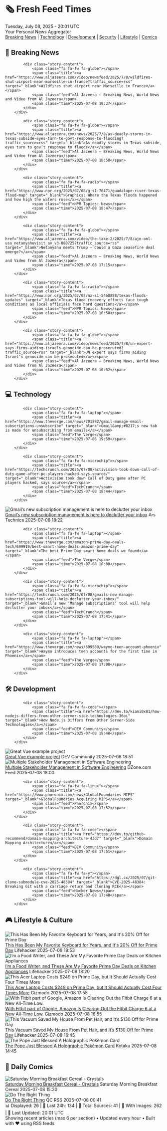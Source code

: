 <!-- Processing 54 RSS feeds at 2025-07-08 20:01:33 UTC -->
<!-- Processing: XKCD -->
<!-- Processing: Poorly Drawn Lines -->
<!-- Processing: Garfield -->
<!-- Processing: Girl Genius -->
<!-- Processing: Dinosaur Comics -->
<!-- Processing: Al Jazeera Breaking News -->
<!-- Processing: NPR News -->
<!-- Processing: Reuters Top News -->
<!-- Processing: Reuters World News -->
<!-- Processing: NBC News Breaking -->
<!-- Processing: Sky News World -->
<!-- Processing: The Verge -->
<!-- Processing: O'Reilly Radar -->
<!-- Processing: Slashdot -->
<!-- Processing: Hacker News -->
<!-- Processing: Dev.to -->
<!-- Processing: Phoronix Linux News -->
<!-- Processing: It's FOSS -->
<!-- Error processing https://itsfoss.com/rss/: The read operation timed out -->
<!-- Processing: Linux.com -->
<!-- Processing: Red Hat Blog -->
<!-- Processing: GitLab Blog -->
<!-- Processing: Coding Horror -->
<!-- Processing: Lifehacker -->
<!-- Generated 6 new posts out of 23 feeds processed -->
<div class="newspaper-header">
    <h1 class="newspaper-title">🗞️ Fresh Feed Times</h1>
    <div class="newspaper-date">Tuesday, July 08, 2025 - 20:01 UTC</div>
    <div class="newspaper-subtitle">Your Personal News Aggregator</div>
</div>

<div class="newspaper-nav">
    <a href="#breaking">Breaking News</a> |
    <a href="#tech">Technology</a> |
    <a href="#dev">Development</a> |
    <a href="#security">Security</a> |
    <a href="#lifestyle">Lifestyle</a> |
    <a href="#webcomics">Comics</a>
</div>

<div class="news-section breaking-news" id="breaking">
<h2 class="section-header">🚨 Breaking News</h2>
<div class="stories-container">
<div class="story">
            
            <div class="story-content">
                <span class="fa fa-fw fa-globe"></span>
                <span class="title"><a href="https://www.aljazeera.com/video/newsfeed/2025/7/8/wildfires-shut-airport-near-marseille-in-france?traffic_source=rss" target="_blank">Wildfires shut airport near Marseille in France</a></span>
                <span class="feed">Al Jazeera – Breaking News, World News and Video from Al Jazeera</span>
                <span class="time">2025-07-08 19:37</span>
            </div>
        </div>
<div class="story">
            
            <div class="story-content">
                <span class="fa fa-fw fa-globe"></span>
                <span class="title"><a href="https://www.aljazeera.com/news/2025/7/8/as-deadly-storms-in-texas-subside-eyes-turn-to-govt-response-to-flooding?traffic_source=rss" target="_blank">As deadly storms in Texas subside, eyes turn to gov’t response to floods</a></span>
                <span class="feed">Al Jazeera – Breaking News, World News and Video from Al Jazeera</span>
                <span class="time">2025-07-08 18:50</span>
            </div>
        </div>
<div class="story">
            
            <div class="story-content">
                <span class="fa fa-fw fa-radio"></span>
                <span class="title"><a href="https://www.npr.org/2025/07/08/g-s1-76471/guadalupe-river-texas-flood-map" target="_blank">Graphics: Where the Texas floods happened and how high the waters rose</a></span>
                <span class="feed">NPR Topics: News</span>
                <span class="time">2025-07-08 18:47</span>
            </div>
        </div>
<div class="story">
            
            <div class="story-content">
                <span class="fa fa-fw fa-globe"></span>
                <span class="title"><a href="https://www.aljazeera.com/video/the-take-2/2025/7/8/aje-onl-usa_netanyahuvisit_av_v3-080725?traffic_source=rss" target="_blank">Netanyahu meets Trump – Could a Gaza ceasefire deal emerge?</a></span>
                <span class="feed">Al Jazeera – Breaking News, World News and Video from Al Jazeera</span>
                <span class="time">2025-07-08 17:15</span>
            </div>
        </div>
<div class="story">
            
            <div class="story-content">
                <span class="fa fa-fw fa-radio"></span>
                <span class="title"><a href="https://www.npr.org/2025/07/08/nx-s1-5460898/texas-floods-updates" target="_blank">Texas flood recovery efforts face tough conditions as local officials face hard questions</a></span>
                <span class="feed">NPR Topics: News</span>
                <span class="time">2025-07-08 16:58</span>
            </div>
        </div>
<div class="story">
            
            <div class="story-content">
                <span class="fa fa-fw fa-globe"></span>
                <span class="title"><a href="https://www.aljazeera.com/video/newsfeed/2025/7/8/un-expert-says-firms-aiding-israels-genocide-can-be-prosecuted?traffic_source=rss" target="_blank">UN expert says firms aiding Israel’s genocide can be prosecuted</a></span>
                <span class="feed">Al Jazeera – Breaking News, World News and Video from Al Jazeera</span>
                <span class="time">2025-07-08 16:52</span>
            </div>
        </div>
</div>
</div>
<div class="news-section tech-news" id="tech">
<h2 class="section-header">💻 Technology</h2>
<div class="stories-container">
<div class="story">
            
            <div class="story-content">
                <span class="fa fa-fw fa-laptop"></span>
                <span class="title"><a href="https://www.theverge.com/news/701282/gmail-manage-email-subscriptions-unsubscribe" target="_blank">Gmail&amp;#8217;s new tab is made for unsubscribing from emails</a></span>
                <span class="feed">The Verge</span>
                <span class="time">2025-07-08 19:59</span>
            </div>
        </div>
<div class="story">
            
            <div class="story-content">
                <span class="fa fa-fw fa-microchip"></span>
                <span class="title"><a href="https://techcrunch.com/2025/07/08/activision-took-down-call-of-duty-game-after-pc-players-hacked-says-source/" target="_blank">Activision took down Call of Duty game after PC players hacked, says source</a></span>
                <span class="feed">TechCrunch</span>
                <span class="time">2025-07-08 18:44</span>
            </div>
        </div>
<div class="story">
            <img src="https://cdn.arstechnica.net/wp-content/uploads/2025/02/gmail-app-1-500x500.jpg" alt="Gmail’s new subscription management is here to declutter your inbox" class="story-image" loading="lazy" onerror="this.style.display='none'">
            <div class="story-content">
                <span class="fa fa-fw fa-cog"></span>
                <span class="title"><a href="https://arstechnica.com/gadgets/2025/07/gmails-new-subscription-management-is-here-to-declutter-your-inbox/" target="_blank">Gmail’s new subscription management is here to declutter your inbox</a></span>
                <span class="feed">Ars Technica</span>
                <span class="time">2025-07-08 18:22</span>
            </div>
        </div>
<div class="story">
            
            <div class="story-content">
                <span class="fa fa-fw fa-laptop"></span>
                <span class="title"><a href="https://www.theverge.com/amazon-prime-day-deals-tech/699919/best-smart-home-deals-amazon-prime-day" target="_blank">The best Prime Day smart home deals we found</a></span>
                <span class="feed">The Verge</span>
                <span class="time">2025-07-08 18:00</span>
            </div>
        </div>
<div class="story">
            
            <div class="story-content">
                <span class="fa fa-fw fa-microchip"></span>
                <span class="title"><a href="https://techcrunch.com/2025/07/08/gmails-new-manage-subscriptions-tool-will-help-declutter-your-inbox/" target="_blank">Gmail’s new ‘Manage subscriptions’ tool will help declutter your inbox</a></span>
                <span class="feed">TechCrunch</span>
                <span class="time">2025-07-08 17:41</span>
            </div>
        </div>
<div class="story">
            
            <div class="story-content">
                <span class="fa fa-fw fa-laptop"></span>
                <span class="title"><a href="https://www.theverge.com/news/699580/waymo-teen-account-phoenix" target="_blank">Waymo introduces teen accounts for the first time in Phoenix</a></span>
                <span class="feed">The Verge</span>
                <span class="time">2025-07-08 17:00</span>
            </div>
        </div>
</div>
</div>
<div class="news-section dev-news" id="dev">
<h2 class="section-header">🛠️ Development</h2>
<div class="stories-container">
<div class="story">
            
            <div class="story-content">
                <span class="fa fa-fw fa-code"></span>
                <span class="title"><a href="https://dev.to/kiani0x01/how-nodejs-differs-from-other-server-side-technologies-36oi" target="_blank">How Node.js Differs from Other Server-Side Technologies</a></span>
                <span class="feed">DEV Community</span>
                <span class="time">2025-07-08 19:48</span>
            </div>
        </div>
<div class="story">
            <img src="https://media2.dev.to/dynamic/image/width=800%2Cheight=%2Cfit=scale-down%2Cgravity=auto%2Cformat=auto/https%3A%2F%2Fdev-to-uploads.s3.amazonaws.com%2Fuploads%2Fuser%2Fprofile_image%2F504563%2Fb2f3525d-aee9-43c3-bd4a-0f9d8b4ada43.png" alt="Great Vue example project" class="story-image" loading="lazy" onerror="this.style.display='none'">
            <div class="story-content">
                <span class="fa fa-fw fa-code"></span>
                <span class="title"><a href="https://dev.to/dbavedb/great-vue-example-project-51g3" target="_blank">Great Vue example project</a></span>
                <span class="feed">DEV Community</span>
                <span class="time">2025-07-08 18:51</span>
            </div>
        </div>
<div class="story">
            <img src="https://dz2cdn1.dzone.com/thumbnail?fid=18500059&w=600" alt="Multiple Stakeholder Management in Software Engineering" class="story-image" loading="lazy" onerror="this.style.display='none'">
            <div class="story-content">
                <span class="fa fa-fw fa-newspaper"></span>
                <span class="title"><a href="https://dzone.com/articles/multiple-stakeholder-management-software-engineering-tips" target="_blank">Multiple Stakeholder Management in Software Engineering</a></span>
                <span class="feed">DZone.com Feed</span>
                <span class="time">2025-07-08 18:00</span>
            </div>
        </div>
<div class="story">
            
            <div class="story-content">
                <span class="fa fa-fw fa-linux"></span>
                <span class="title"><a href="https://www.phoronix.com/news/GlobalFoundaries-MIPS" target="_blank">GlobalFoundries Acquiring MIPS</a></span>
                <span class="feed">Phoronix</span>
                <span class="time">2025-07-08 17:52</span>
            </div>
        </div>
<div class="story">
            
            <div class="story-content">
                <span class="fa fa-fw fa-code"></span>
                <span class="title"><a href="https://dev.to/github-recommend/domain-mapping-architecture-43d7" target="_blank">Domain Mapping Architecture</a></span>
                <span class="feed">DEV Community</span>
                <span class="time">2025-07-08 17:51</span>
            </div>
        </div>
<div class="story">
            
            <div class="story-content">
                <span class="fa fa-fw fa-y"></span>
                <span class="title"><a href="https://dgl.cx/2025/07/git-clone-submodule-cve-2025-48384" target="_blank">CVE-2025-48384: Breaking Git with a carriage return and cloning RCE</a></span>
                <span class="feed">Hacker News</span>
                <span class="time">2025-07-08 17:48</span>
            </div>
        </div>
</div>
</div>
<div class="news-section lifestyle-news" id="lifestyle">
<h2 class="section-header">🎮 Lifestyle & Culture</h2>
<div class="stories-container">
<div class="story">
            <img src="https://lifehacker.com/imagery/articles/01JZNR4N46Y0518Z8B9P013KF0/hero-image.png" alt="This Has Been My Favorite Keyboard for Years, and It&#x27;s 20% Off for Prime Day" class="story-image" loading="lazy" onerror="this.style.display='none'">
            <div class="story-content">
                <span class="fa fa-fw fa-life-ring"></span>
                <span class="title"><a href="https://lifehacker.com/tech/favorite-logitech-keyboard-20-percent-off-sale-prime-day-2025?utm_medium=RSS" target="_blank">This Has Been My Favorite Keyboard for Years, and It&#x27;s 20% Off for Prime Day</a></span>
                <span class="feed">Lifehacker</span>
                <span class="time">2025-07-08 19:53</span>
            </div>
        </div>
<div class="story">
            <img src="https://lifehacker.com/imagery/articles/01JZ61FZ6M5NS1J3JPEVZYRRJ6/hero-image.png" alt="I’m a Food Writer, and These Are My Favorite Prime Day Deals on Kitchen Appliances" class="story-image" loading="lazy" onerror="this.style.display='none'">
            <div class="story-content">
                <span class="fa fa-fw fa-life-ring"></span>
                <span class="title"><a href="https://lifehacker.com/food-drink/best-kitchen-appliance-deals-prime-day-2025?utm_medium=RSS" target="_blank">I’m a Food Writer, and These Are My Favorite Prime Day Deals on Kitchen Appliances</a></span>
                <span class="feed">Lifehacker</span>
                <span class="time">2025-07-08 18:20</span>
            </div>
        </div>
<div class="story">
            <img src="https://gizmodo.com/app/uploads/2024/11/acer-aspire.jpg" alt="This Acer Laptop Costs $249 on Prime Day, but It Should Actually Cost Four Times More" class="story-image" loading="lazy" onerror="this.style.display='none'">
            <div class="story-content">
                <span class="fa fa-fw fa-computer"></span>
                <span class="title"><a href="https://gizmodo.com/this-acer-laptop-costs-249-on-prime-day-but-it-should-actually-cost-four-times-more-2000625875" target="_blank">This Acer Laptop Costs $249 on Prime Day, but It Should Actually Cost Four Times More</a></span>
                <span class="feed">Gizmodo</span>
                <span class="time">2025-07-08 17:55</span>
            </div>
        </div>
<div class="story">
            <img src="https://gizmodo.com/app/uploads/2025/04/FitBitCharge6.jpg" alt="With Fitbit part of Google, Amazon Is Clearing Out the Fitbit Charge 6 at a New All-Time Low." class="story-image" loading="lazy" onerror="this.style.display='none'">
            <div class="story-content">
                <span class="fa fa-fw fa-computer"></span>
                <span class="title"><a href="https://gizmodo.com/with-fitbit-now-part-of-google-amazon-is-clearing-out-the-fitbit-charge-6-at-a-new-all-time-low-2000625802" target="_blank">With Fitbit part of Google, Amazon Is Clearing Out the Fitbit Charge 6 at a New All-Time Low.</a></span>
                <span class="feed">Gizmodo</span>
                <span class="time">2025-07-08 16:55</span>
            </div>
        </div>
<div class="story">
            <img src="https://lifehacker.com/imagery/articles/01JZNC919MG553JK7MCT2234T0/hero-image.png" alt="This Vacuum Saved My House From Pet Hair, and It’s $130 Off for Prime Day" class="story-image" loading="lazy" onerror="this.style.display='none'">
            <div class="story-content">
                <span class="fa fa-fw fa-life-ring"></span>
                <span class="title"><a href="https://lifehacker.com/home/this-vacuum-saved-my-house-from-pet-hair-prime-day-2025?utm_medium=RSS" target="_blank">This Vacuum Saved My House From Pet Hair, and It’s $130 Off for Prime Day</a></span>
                <span class="feed">Lifehacker</span>
                <span class="time">2025-07-08 16:45</span>
            </div>
        </div>
<div class="story">
            <img src="https://i.kinja-img.com/image/upload/c_fit,q_80,w_636/3a79e68152efc08c8650c1451f4448b3.jpg" alt="The Pope Just Blessed A Holographic Pokémon Card" class="story-image" loading="lazy" onerror="this.style.display='none'">
            <div class="story-content">
                <span class="fa fa-fw fa-gamepad"></span>
                <span class="title"><a href="https://kotaku.com/pope-leo-xiv-pokemon-card-autograph-popplio-meme-1851785788" target="_blank">The Pope Just Blessed A Holographic Pokémon Card</a></span>
                <span class="feed">Kotaku</span>
                <span class="time">2025-07-08 14:45</span>
            </div>
        </div>
</div>
</div>
<div class="news-section webcomics-section" id="webcomics">
<h2 class="section-header">🎨 Daily Comics</h2>
<div class="stories-container">
<div class="story">
            <img src="https://www.smbc-comics.com/comics/1751598495-20250708.png" alt="Saturday Morning Breakfast Cereal - Crystals" class="story-image" loading="lazy" onerror="this.style.display='none'">
            <div class="story-content">
                <span class="fa fa-fw fa-smile"></span>
                <span class="title"><a href="https://www.smbc-comics.com/comic/crystals" target="_blank">Saturday Morning Breakfast Cereal - Crystals</a></span>
                <span class="feed">Saturday Morning Breakfast Cereal</span>
                <span class="time">2025-07-08 15:20</span>
            </div>
        </div>
<div class="story">
            <img src="http://www.questionablecontent.net/comics/5608.png" alt="Do The Right Thing" class="story-image" loading="lazy" onerror="this.style.display='none'">
            <div class="story-content">
                <span class="fa fa-fw fa-music"></span>
                <span class="title"><a href="http://questionablecontent.net/view.php?comic=5608" target="_blank">Do The Right Thing</a></span>
                <span class="feed">QC RSS</span>
                <span class="time">2025-07-08 00:41</span>
            </div>
        </div>
</div>
</div>

<div class="newspaper-footer">
    <div class="stats">
        📊 Displayed: 26 | 📅 Last 24h: 134 | 📡 Total Sources: 41 | 📸 With Images: 262 |
        🔄 Last Updated: 20:01 UTC
    </div>
    <div class="footer-note">
        Showing recent articles (max 6 per section) • Updated every hour • Built with ❤️ using RSS feeds
    </div>
</div>
